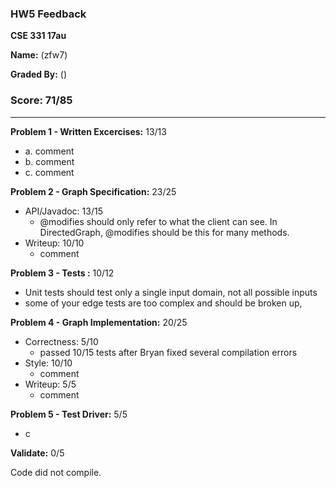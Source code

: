 ### HW5 Feedback

**CSE 331 17au**

**Name:** <student name> (zfw7)

**Graded By:** <ta name> (<ta email>)

### Score: 71/85
---

**Problem 1 - Written Excercises:** 13/13

- a. comment
- b. comment
- c. comment

**Problem 2 - Graph Specification:** 23/25

- API/Javadoc: 13/15
  - @modifies should only refer to what the client can see. In DirectedGraph, @modifies should be this for many methods.
- Writeup: 10/10
  - comment

**Problem 3 - Tests :** 10/12

- Unit tests should test only a single input domain, not all possible inputs
- some of your edge tests are too complex and should be broken up,

**Problem 4 - Graph Implementation:** 20/25

- Correctness: 5/10
  - passed 10/15 tests after Bryan fixed several compilation errors
- Style: 10/10
  - comment
- Writeup: 5/5
  - comment

**Problem 5 - Test Driver:** 5/5
- c

**Validate:**  0/5

Code did not compile.

